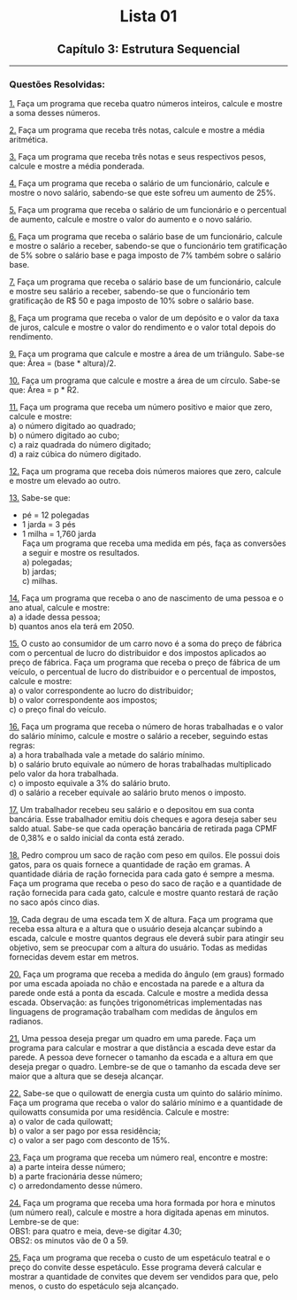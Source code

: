 <h1 align="center">Lista 01</h1>
<h2 align="center">Capítulo 3: Estrutura Sequencial </h2>
<hr>
<h3>Questões Resolvidas:</h3>

[1.](https://github.com/Kelwinkxps13/DisciplinaPOO2023.2/tree/main/Lista01/Q01R/src/br/edu/principal) Faça um programa que receba quatro números inteiros, calcule e mostre a soma desses números.

[2.](https://github.com/Kelwinkxps13/DisciplinaPOO2023.2/tree/main/Lista01/Q02R/src/br/edu/principal) Faça um programa que receba três notas, calcule e mostre a média aritmética.

[3.](https://github.com/Kelwinkxps13/DisciplinaPOO2023.2/tree/main/Lista01/Q03R/src/br/edu/principal) Faça um programa que receba três notas e seus respectivos pesos, calcule e mostre a média ponderada.

[4.](https://github.com/Kelwinkxps13/DisciplinaPOO2023.2/tree/main/Lista01/Q04R/src/br/edu/principal) Faça um programa que receba o salário de um funcionário, calcule e mostre o novo salário, sabendo-se que este sofreu um aumento de 25%.

[5.](https://github.com/Kelwinkxps13/DisciplinaPOO2023.2/tree/main/Lista01/Q05R/src/br/edu/principal) Faça um programa que receba o salário de um funcionário e o percentual de aumento, calcule e mostre o valor do aumento e o novo salário.

[6.](https://github.com/Kelwinkxps13/DisciplinaPOO2023.2/tree/main/Lista01/Q06R/src/br/edu/principal) Faça um programa que receba o salário base de um funcionário, calcule e mostre o salário a receber, sabendo-se que o funcionário tem gratificação de 5% sobre o salário base e paga imposto de 7% também sobre o salário base.

[7.](https://github.com/Kelwinkxps13/DisciplinaPOO2023.2/tree/main/Lista01/Q07R/src/br/edu/principal) Faça um programa que receba o salário base de um funcionário, calcule e mostre seu salário a receber, sabendo-se que o funcionário tem gratificação de R$ 50 e paga imposto de 10% sobre o salário base.

[8.](https://github.com/Kelwinkxps13/DisciplinaPOO2023.2/tree/main/Lista01/Q08R/src/br/edu/principal) Faça um programa que receba o valor de um depósito e o valor da taxa de juros, calcule e mostre o valor do rendimento e o valor total depois do rendimento.

[9.](https://github.com/Kelwinkxps13/DisciplinaPOO2023.2/tree/main/Lista01/Q09R/src/br/edu/principal) Faça um programa que calcule e mostre a área de um triângulo. Sabe-se que: Área = (base * altura)/2.

[10.](https://github.com/Kelwinkxps13/DisciplinaPOO2023.2/tree/main/Lista01/Q10R/src/br/edu/principal) Faça um programa que calcule e mostre a área de um círculo. Sabe-se que: Área = p * R2.

[11.](https://github.com/Kelwinkxps13/DisciplinaPOO2023.2/tree/main/Lista01/Q11R/src/br/edu/principal) Faça um programa que receba um número positivo e maior que zero, calcule e mostre: <br>
a) o número digitado ao quadrado;<br>
b) o número digitado ao cubo;<br>
c) a raiz quadrada do número digitado;<br>
d) a raiz cúbica do número digitado.

[12.](https://github.com/Kelwinkxps13/DisciplinaPOO2023.2/tree/main/Lista01/Q12R/src/br/edu/principal) Faça um programa que receba dois números maiores que zero, calcule e mostre um elevado ao outro.

[13.](https://github.com/Kelwinkxps13/DisciplinaPOO2023.2/tree/main/Lista01/Q13R/src/br/edu/principal) Sabe-se que:<br>
- pé = 12 polegadas<br>
- 1 jarda = 3 pés<br>
- 1 milha = 1,760 jarda<br>
Faça um programa que receba uma medida em pés, faça as conversões a seguir e mostre os resultados. <br>
a) polegadas;<br>
b) jardas;<br>
c) milhas.

[14.](https://github.com/Kelwinkxps13/DisciplinaPOO2023.2/tree/main/Lista01/Q14R/src/br/edu/principal) Faça um programa que receba o ano de nascimento de uma pessoa e o ano atual, calcule e mostre:<br>
a) a idade dessa pessoa;<br>
b) quantos anos ela terá em 2050.

[15.](https://github.com/Kelwinkxps13/DisciplinaPOO2023.2/tree/main/Lista01/Q15R/src/br/edu/principal) O custo ao consumidor de um carro novo é a soma do preço de fábrica com o percentual de lucro do distribuidor e dos impostos aplicados ao preço de fábrica. Faça um programa que receba o preço de fábrica de um veículo, o percentual de lucro do distribuidor e o percentual de impostos, calcule e mostre:<br>
a) o valor correspondente ao lucro do distribuidor;<br>
b) o valor correspondente aos impostos;<br>
c) o preço final do veículo.

[16.](https://github.com/Kelwinkxps13/DisciplinaPOO2023.2/tree/main/Lista01/Q16R/src/br/edu/principal) Faça um programa que receba o número de horas trabalhadas e o valor do salário mínimo, calcule e mostre o salário a receber, seguindo estas regras:<br>
a) a hora trabalhada vale a metade do salário mínimo.<br>
b) o salário bruto equivale ao número de horas trabalhadas multiplicado pelo valor da hora trabalhada.<br>
c) o imposto equivale a 3% do salário bruto.<br>
d) o salário a receber equivale ao salário bruto menos o imposto.

[17.](https://github.com/Kelwinkxps13/DisciplinaPOO2023.2/tree/main/Lista01/Q17R/src/br/edu/principal) Um trabalhador recebeu seu salário e o depositou em sua conta bancária. Esse trabalhador emitiu dois cheques e agora deseja saber seu saldo atual. Sabe-se que cada operação bancária de retirada paga CPMF de 0,38% e o saldo inicial da conta está zerado.

[18.](https://github.com/Kelwinkxps13/DisciplinaPOO2023.2/tree/main/Lista01/Q18R/src/br/edu/principal) Pedro comprou um saco de ração com peso em quilos. Ele possui dois gatos, para os quais fornece a quantidade de ração em gramas. A quantidade diária de ração fornecida para cada gato é sempre a mesma. Faça um programa que receba o peso do saco de ração e a quantidade de ração fornecida para cada gato, calcule e mostre quanto restará de ração no saco após cinco dias.

[19.](https://github.com/Kelwinkxps13/DisciplinaPOO2023.2/tree/main/Lista01/Q19R/src/br/edu/principal) Cada degrau de uma escada tem X de altura. Faça um programa que receba essa altura e a altura que o usuário deseja alcançar subindo a escada, calcule e mostre quantos degraus ele deverá subir para atingir seu objetivo, sem se preocupar com a altura do usuário. Todas as medidas fornecidas devem estar em metros.

[20.](https://github.com/Kelwinkxps13/DisciplinaPOO2023.2/tree/main/Lista01/Q20R/src/br/edu/principal) Faça um programa que receba a medida do ângulo (em graus) formado por uma escada apoiada no chão e encostada na parede e a altura da parede onde está a ponta da escada. Calcule e mostre a medida dessa escada. Observação: as funções trigonométricas implementadas nas linguagens de programação trabalham com medidas de ângulos em radianos.

[21.](https://github.com/Kelwinkxps13/DisciplinaPOO2023.2/tree/main/Lista01/Q21R/src/br/edu/principal) Uma pessoa deseja pregar um quadro em uma parede. Faça um programa para calcular e mostrar a que distância a escada deve estar da parede. A pessoa deve fornecer o tamanho da escada e a altura em que deseja pregar o quadro. Lembre-se de que o tamanho da escada deve ser maior que a altura que se deseja alcançar.

[22.](https://github.com/Kelwinkxps13/DisciplinaPOO2023.2/tree/main/Lista01/Q22R/src/br/edu/principal) Sabe-se que o quilowatt de energia custa um quinto do salário mínimo. Faça um programa que receba o valor do salário mínimo e a quantidade de quilowatts consumida por uma residência. Calcule e mostre:<br>
a) o valor de cada quilowatt;<br>
b) o valor a ser pago por essa residência;<br>
c) o valor a ser pago com desconto de 15%.

[23.](https://github.com/Kelwinkxps13/DisciplinaPOO2023.2/tree/main/Lista01/Q23R/src/br/edu/principal) Faça um programa que receba um número real, encontre e mostre:<br>
a) a parte inteira desse número;<br>
b) a parte fracionária desse número;<br>
c) o arredondamento desse número.

[24.](https://github.com/Kelwinkxps13/DisciplinaPOO2023.2/tree/main/Lista01/Q24R/src/br/edu/principal) Faça um programa que receba uma hora formada por hora e minutos (um número real), calcule e mostre a hora digitada apenas em minutos. Lembre-se de que: <br>OBS1: para quatro e meia, deve-se digitar 4.30; <br>OBS2: os minutos vão de 0 a 59.

[25.](https://github.com/Kelwinkxps13/DisciplinaPOO2023.2/tree/main/Lista01/Q25R/src/br/edu/principal) Faça um programa que receba o custo de um espetáculo teatral e o preço do convite desse espetáculo. Esse programa deverá calcular e mostrar a quantidade de convites que devem ser vendidos para que, pelo menos, o custo do espetáculo seja alcançado.
